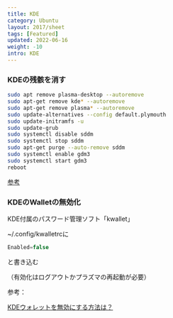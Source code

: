 ```yaml
---
title: KDE
category: Ubuntu
layout: 2017/sheet
tags: [Featured]
updated: 2022-06-16
weight: -10
intro: KDE
---
```




### KDEの残骸を消す

```bash
sudo apt remove plasma-desktop --autoremove
sudo apt-get remove kde* --autoremove
sudo apt-get remove plasma* --autoremove
sudo update-alternatives --config default.plymouth
sudo update-initramfs -u
sudo update-grub
sudo systemctl disable sddm
sudo systemctl stop sddm
sudo apt-get purge --auto-remove sddm
sudo systemctl enable gdm3
sudo systemctl start gdm3
reboot
```

[参考](https://trendoceans.com/how-to-remove-the-kde-plasma-environment-in-ubuntu/)

### KDEのWalletの無効化

KDE付属のパスワード管理ソフト「kwallet」

~/.config/kwalletrcに

```jsx
Enabled=false
```

と書き込む

（有効化はログアウトかプラズマの再起動が必要）

参考：

[KDEウォレットを無効にする方法は？](https://www.webdevqa.jp.net/ja/kde5/kde%E3%82%A6%E3%82%A9%E3%83%AC%E3%83%83%E3%83%88%E3%82%92%E7%84%A1%E5%8A%B9%E3%81%AB%E3%81%99%E3%82%8B%E6%96%B9%E6%B3%95%E3%81%AF%EF%BC%9F/957133052/)
